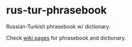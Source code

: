 rus-tur-phrasebook
==================

Russian-Turkish phrasebook w/ dictionary.

Check [wiki pages](https://github.com/dibikhin/test-git-repo/wiki/_pages) for phrasebook and dictionary.
